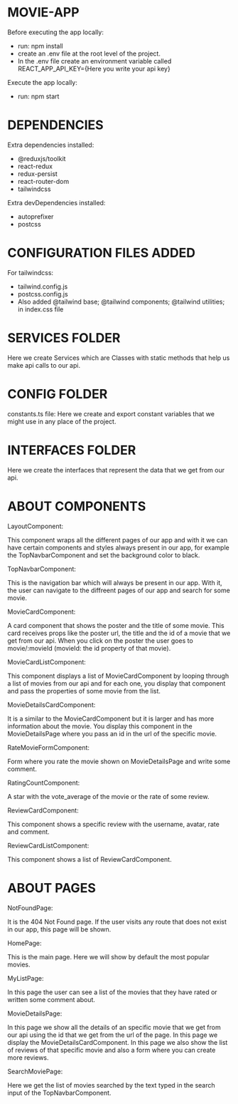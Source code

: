 # MOVIE-APP

Before executing the app locally:

- run: npm install
- create an .env file at the root level of the project.
- In the .env file create an environment variable called REACT_APP_API_KEY={Here you write your api key}

Execute the app locally:

- run: npm start

# DEPENDENCIES

Extra dependencies installed:

- @reduxjs/toolkit
- react-redux
- redux-persist
- react-router-dom
- tailwindcss

Extra devDependencies installed:

- autoprefixer
- postcss

# CONFIGURATION FILES ADDED

For tailwindcss:

- tailwind.config.js
- postcss.config.js
- Also added @tailwind base; @tailwind components; @tailwind utilities; in index.css file

# SERVICES FOLDER

Here we create Services which are Classes with static methods that help us make api calls to our api.

# CONFIG FOLDER

constants.ts file: Here we create and export constant variables that we might use in any place of the project.

# INTERFACES FOLDER

Here we create the interfaces that represent the data that we get from our api.

# ABOUT COMPONENTS

LayoutComponent:

This component wraps all the different pages of our app and with it we can have certain components and styles
always present in our app, for example the TopNavbarComponent and set the background color to black.

TopNavbarComponent:

This is the navigation bar which will always be present in our app. With it, the user can navigate to
the diffreent pages of our app and search for some movie.

MovieCardComponent:

A card component that shows the poster and the title of some movie. This card receives props like the poster url, the title and the id
of a movie that we get from our api. When you click on the poster the user goes to movie/:movieId (movieId: the id property of that movie).

MovieCardListComponent:

This component displays a list of MovieCardComponent by looping through a list of movies from our api and for each one,
you display that component and pass the properties of some movie from the list.

MovieDetailsCardComponent:

It is a similar to the MovieCardComponent but it is larger and has more information about the movie. You display this component in the
MovieDetailsPage where you pass an id in the url of the specific movie.

RateMovieFormComponent:

Form where you rate the movie shown on MovieDetailsPage and write some comment.

RatingCountComponent:

A star with the vote_average of the movie or the rate of some review.

ReviewCardComponent:

This component shows a specific review with the username, avatar, rate and comment.

ReviewCardListComponent:

This component shows a list of ReviewCardComponent.

# ABOUT PAGES

NotFoundPage:

It is the 404 Not Found page. If the user visits any route that does not exist in our app, this page will be shown.

HomePage:

This is the main page. Here we will show by default the most popular movies.

MyListPage:

In this page the user can see a list of the movies that they have rated or written some comment about.

MovieDetailsPage:

In this page we show all the details of an specific movie that we get from our api using the id that we get from the url of the page.
In this page we display the MovieDetailsCardComponent.
In this page we also show the list of reviews of that specific movie and also a form where you can create more reviews.

SearchMoviePage:

Here we get the list of movies searched by the text typed in the search input of the TopNavbarComponent.
